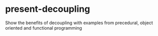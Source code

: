 # present-decoupling
Show the benefits of decoupling with examples from precedural, object oriented and functional programming
